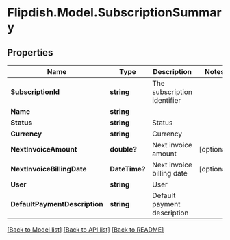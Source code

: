 # Flipdish.Model.SubscriptionSummary
## Properties

Name | Type | Description | Notes
------------ | ------------- | ------------- | -------------
**SubscriptionId** | **string** | The subscription identifier | 
**Name** | **string** |  | 
**Status** | **string** | Status | 
**Currency** | **string** | Currency | 
**NextInvoiceAmount** | **double?** | Next invoice amount | [optional] 
**NextInvoiceBillingDate** | **DateTime?** | Next invoice billing date | [optional] 
**User** | **string** | User | 
**DefaultPaymentDescription** | **string** | Default payment description | 

[[Back to Model list]](../README.md#documentation-for-models) [[Back to API list]](../README.md#documentation-for-api-endpoints) [[Back to README]](../README.md)

